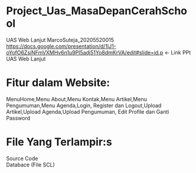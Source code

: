 # Project_Uas_MasaDepanCerahSchool
UAS Web Lanjut MarcoSuteja_20205520015<br>
https://docs.google.com/presentation/d/1lJ1-oYofO6ZsiNFmVXMHv6n1u9PI5adj51Yo8dmKrVA/edit#slide=id.p <- Link PPt UAS Web Lanjut
# Fitur dalam Website:
MenuHome,Menu About,Menu Kontak,Menu Artikel,Menu Pengumuman,Menu Agenda,Login, Register dan Logout,Upload Artikel,Upload Agenda,Upload Pengumuman, Edit Profile dan Ganti Password <br>
# File Yang Terlampir:s
Source Code <br>
Databace (File SCL)
